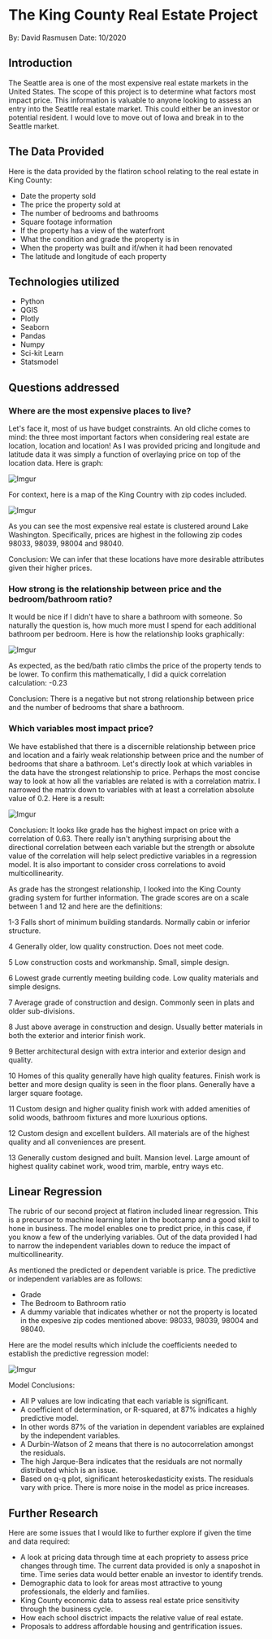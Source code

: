 # The King County Real Estate Project
By: David Rasmusen
Date: 10/2020

## Introduction
The Seattle area is one of the most expensive real estate markets in the United States. 
The scope of this project is to determine what factors most impact price.  This information is valuable to anyone looking to assess an entry into the Seattle real estate market.  This could either be an investor or potential resident.  I would love to move out of Iowa and break in to the Seattle market.

## The Data Provided

Here is the data provided by the flatiron school relating to the real estate in King County:
 * Date the property sold
 * The price the property sold at
 * The number of bedrooms and bathrooms
 * Square footage information
 * If the property has a view of the waterfront
 * What the condition and grade the property is in
 * When the property was built and if/when it had been renovated
 * The latitude and longitude of each property


## Technologies utilized

- Python
- QGIS
- Plotly
- Seaborn
- Pandas
- Numpy
- Sci-kit Learn
- Statsmodel


## Questions addressed

### Where are the most expensive places to live?
Let's face it, most of us have budget constraints.  An old cliche comes to mind: the three most important factors when considering real estate are location, location and location!  As I was provided pricing and longitude and latitude data it was simply a function of overlaying price on top of the location data.  Here is graph:

![Imgur](https://i.imgur.com/3rmFEhI.png)

For context, here is a map of the King Country with zip codes included.

![Imgur](https://i.imgur.com/A0SciBt.png)

As you can see the most expensive real estate is clustered around Lake Washington.  Specifically, prices are highest in the following zip codes 98033, 98039, 98004 and 98040.  

Conclusion:  We can infer that these locations have more desirable attributes given their higher prices. 

### How strong is the relationship between price and the bedroom/bathroom ratio?

It would be nice if I didn't have to share a bathroom with someone. So naturally the question is, how much more must I spend for each additional bathroom per bedroom.  Here is how the relationship looks graphically:

![Imgur](https://i.imgur.com/X1E3We9.png)

As expected, as the bed/bath ratio climbs the price of the property tends to be lower.  To confirm this mathematically, I did a quick correlation calculation:  -0.23  
 
Conclusion:  There is a negative but not strong relationship between price and the number of bedrooms that share a bathroom.

### Which variables most impact price?

We have established that there is a discernible relationship between price and location and a fairly weak relationship between price and the number of bedrooms that share a bathroom. Let's directly look at which variables in the data have the strongest relationship to price.  Perhaps the most concise way to look at how all the variables are related is with a correlation matrix.  I narrowed the matrix down to variables with at least a correlation absolute value of 0.2. Here is a result:

![Imgur](https://i.imgur.com/t6FLbxO.png)

Conclusion:  It looks like grade has the highest impact on price with a correlation of 0.63.  There really isn't anything surprising about the directional correlation between each variable but the strength or absolute value of the correlation will help select predictive variables in a regression model.  It is also important to consider cross correlations to avoid multicollinearity.

As grade has the strongest relationship, I looked into the King County grading system for further information.  The grade scores are on a scale between 1 and 12 and here are the definitions:

1-3 Falls short of minimum building standards. Normally cabin or inferior structure.

4 Generally older, low quality construction. Does not meet code.

5 Low construction costs and workmanship. Small, simple design.

6 Lowest grade currently meeting building code. Low quality materials and simple designs.

7 Average grade of construction and design. Commonly seen in plats and older sub-divisions.

8 Just above average in construction and design. Usually better materials in both the exterior and interior finish work.

9 Better architectural design with extra interior and exterior design and quality.

10 Homes of this quality generally have high quality features. Finish work is better and more design quality is seen in the floor plans. Generally have a larger square footage.

11 Custom design and higher quality finish work with added amenities of solid woods, bathroom fixtures and more luxurious options.

12 Custom design and excellent builders. All materials are of the highest quality and all conveniences are present.

13 Generally custom designed and built. Mansion level. Large amount of highest quality cabinet work, wood trim, marble, entry ways etc.

## Linear Regression

The rubric of our second project at flatiron included linear regression. This is a precursor to machine learning later in the bootcamp and a good skill to hone in business.  The model enables one to predict price, in this case, if you know a few of the underlying variables.  Out of the data provided I had to narrow the independent variables down to reduce the impact of multicollinearity.

As mentioned the predicted or dependent variable is price.  The predictive or independent variables are as follows:
* Grade
* The Bedroom to Bathroom ratio
* A dummy variable that indicates whether or not the property is located in the expesive zip codes mentioned above: 98033, 98039, 98004 and 98040.

Here are the model results which inlclude the coefficients needed to establish the predictive regression model:

![Imgur](https://i.imgur.com/tGUgj8l.png)

Model Conclusions:
* All P values are low indicating that each variable is significant.  
* A coefficient of determination, or R-squared, at 87% indicates a highly predictive model.
* In other words 87% of the variation in dependent variables are explained by the independent variables.
* A Durbin-Watson of 2 means that there is no autocorrelation amongst the residuals.
* The high Jarque-Bera indicates that the residuals are not normally distributed which is an issue.
* Based on q-q plot, significant heteroskedasticity exists. The residuals vary with price. There is more noise in the model as price increases.

## Further Research
Here are some issues that I would like to further explore if given the time and data required:
* A look at pricing data through time at each propriety to assess price changes through time.  The current data provided is only a snaposhot in time. Time series data would better enable an investor to identify trends.
* Demographic data to look for areas most attractive to young professionals, the elderly and families.
* King County economic data to assess real estate price sensitivity through the business cycle.
* How each school disctrict impacts the relative value of real estate.
* Proposals to address affordable housing and gentrification issues.




